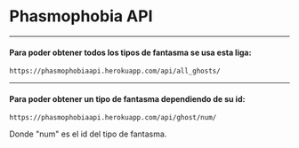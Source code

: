 # Phasmophobia API
--------------

#### Para poder obtener todos los tipos de fantasma se usa esta liga:
```
https://phasmophobiaapi.herokuapp.com/api/all_ghosts/
```
--------------
#### Para poder obtener un tipo de fantasma dependiendo de su id:
```
https://phasmophobiaapi.herokuapp.com/api/ghost/num/
```
Donde "num" es el id del tipo de fantasma.